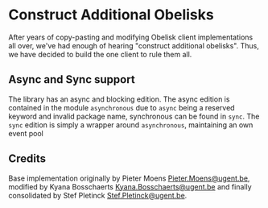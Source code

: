 # Construct Additional Obelisks

After years of copy-pasting and modifying Obelisk client implementations all over,
we've had enough of hearing "construct additional obelisks".
Thus, we have decided to build the one client to rule them all.

## Async and Sync support

The library has an async and blocking edition.
The async edition is contained in the module `asynchronous` due to `async` being a reserved keyword and invalid package name,
synchronous can be found in `sync`. 
The `sync` edition is simply a wrapper around `asynchronous`, maintaining an own event pool

## Credits

Base implementation originally by Pieter Moens <Pieter.Moens@ugent.be>,
modified by Kyana Bosschaerts <Kyana.Bosschaerts@ugent.be>
and finally consolidated by Stef Pletinck <Stef.Pletinck@ugent.be>.
